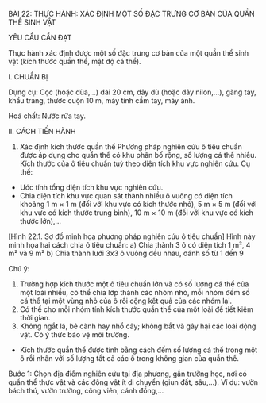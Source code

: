 BÀI 22: THỰC HÀNH: XÁC ĐỊNH MỘT SỐ ĐẶC TRƯNG CƠ BẢN CỦA QUẦN THỂ SINH VẬT

YÊU CẦU CẦN ĐẠT

Thực hành xác định được một số đặc trưng cơ bản của một quần thể sinh vật (kích thước quần thể, mật độ cá thể).

I. CHUẨN BỊ

Dụng cụ: Cọc (hoặc dùa,...) dài 20 cm, dây dù (hoặc dây nilon,...), găng tay, khẩu trang, thước cuộn 10 m, máy tính cầm tay, máy ảnh.

Hoá chất: Nước rửa tay.

II. CÁCH TIẾN HÀNH

1. Xác định kích thước quần thể
Phương pháp nghiên cứu ô tiêu chuẩn được áp dụng cho quần thể có khu phân bố rộng, số lượng cá thể nhiều. Kích thước của ô tiêu chuẩn tuỳ theo diện tích khu vực nghiên cứu. Cụ thể:
- Ước tính tổng diện tích khu vực nghiên cứu.
- Chia diện tích khu vực quan sát thành nhiều ô vuông có diện tích khoảng 1 m × 1 m (đối với khu vực có kích thước nhỏ), 5 m × 5 m (đối với khu vực có kích thước trung bình), 10 m × 10 m (đối với khu vực có kích thước lớn),...

[Hình 22.1. Sơ đồ minh họa phương pháp nghiên cứu ô tiêu chuẩn]
Hình này minh họa hai cách chia ô tiêu chuẩn:
a) Chia thành 3 ô có diện tích 1 m², 4 m² và 9 m²
b) Chia thành lưới 3x3 ô vuông đều nhau, đánh số từ 1 đến 9

Chú ý:
1. Trường hợp kích thước một ô tiêu chuẩn lớn và có số lượng cá thể của một loài nhiều, có thể chia lớp thành các nhóm nhỏ, mỗi nhóm đếm số cá thể tại một vùng nhỏ của ô rồi cộng kết quả của các nhóm lại.
2. Có thể cho mỗi nhóm tính kích thước quần thể của một loài để tiết kiệm thời gian.
3. Không ngắt lá, bẻ cành hay nhổ cây; không bắt và gây hại các loài động vật. Có ý thức bảo vệ môi trường.

- Kích thước quần thể được tính bằng cách đếm số lượng cá thể trong một ô rồi nhân với số lượng tất cả các ô trong không gian của quần thể.

Bước 1: Chọn địa điểm nghiên cứu tại địa phương, gần trường học, nơi có quần thể thực vật và các động vật ít di chuyển (giun đất, sâu,...). Ví dụ: vườn bách thú, vườn trường, công viên, cánh đồng,...